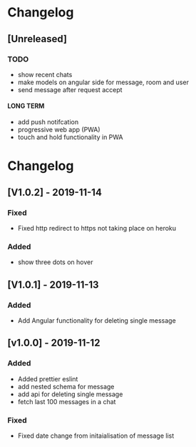 # Changelog

## [Unreleased]

### TODO

- show recent chats
- make models on angular side for message, room and user
- send message after request accept

#### LONG TERM

- add push notifcation
- progressive web app (PWA)
- touch and hold functionality in PWA

# Changelog

## [V1.0.2] - 2019-11-14

### Fixed

- Fixed http redirect to https not taking place on heroku

### Added

- show three dots on hover

## [V1.0.1] - 2019-11-13

### Added

- Add Angular functionality for deleting single message

## [v1.0.0] - 2019-11-12

### Added

- Added prettier eslint
- add nested schema for message
- add api for deleting single message
- fetch last 100 messages in a chat

### Fixed

- Fixed date change from initaialisation of message list
